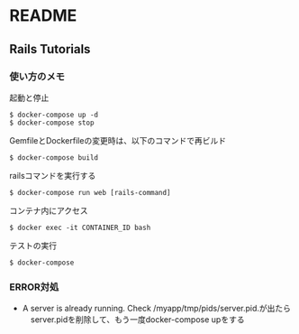 # README

## Rails Tutorials

### 使い方のメモ

起動と停止

```
$ docker-compose up -d
$ docker-compose stop
```

GemfileとDockerfileの変更時は、以下のコマンドで再ビルド

```
$ docker-compose build
```

railsコマンドを実行する

```
$ docker-compose run web [rails-command]
```

コンテナ内にアクセス

```
$ docker exec -it CONTAINER_ID bash
```

テストの実行

```
$ docker-compose
```

### ERROR対処
 * A server is already running. Check /myapp/tmp/pids/server.pid.が出たら
 　server.pidを削除して、もう一度docker-compose upをする
